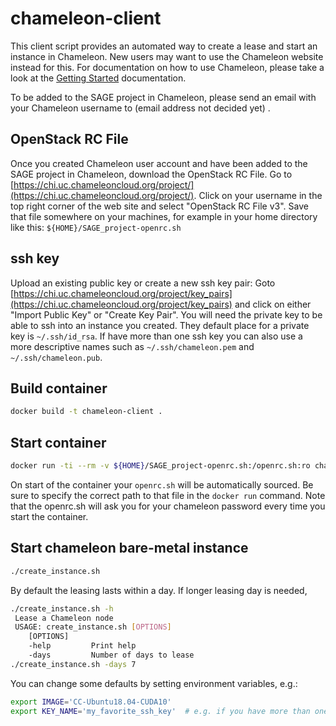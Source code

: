 # chameleon-client


This client script provides an automated way to create a lease and start an instance in Chameleon. New users may want to use the Chameleon website instead for this. For documentation on how to use Chameleon, please take a look at the [Getting Started](https://chameleoncloud.readthedocs.io/en/latest/getting-started/index.html) documentation.

To be added to the SAGE project in Chameleon, please send an email with your Chameleon username to (email address not decided yet) . 



##  OpenStack RC File
Once you created Chameleon user account and have been added to the SAGE project in Chameleon, download the OpenStack RC File. Go to [https://chi.uc.chameleoncloud.org/project/](https://chi.uc.chameleoncloud.org/project/). Click on your username in the top right corner of the web site and select "OpenStack RC File v3". Save that file somewhere on your machines, for example in your home directory like this: `${HOME}/SAGE_project-openrc.sh`

## ssh key
Upload an existing public key or create a new ssh key pair: Goto [https://chi.uc.chameleoncloud.org/project/key_pairs](https://chi.uc.chameleoncloud.org/project/key_pairs) and click on either "Import Public Key" or "Create Key Pair". You will need the private key to be able to ssh into an instance you created. They default place for a private key is `~/.ssh/id_rsa`. If have more than one ssh key you can also use a more descriptive names such as  `~/.ssh/chameleon.pem` and `~/.ssh/chameleon.pub`.


## Build container

```bash
docker build -t chameleon-client .
```

## Start container
```bash
docker run -ti --rm -v ${HOME}/SAGE_project-openrc.sh:/openrc.sh:ro chameleon-client /bin/bash
```

On start of the container your `openrc.sh` will be automatically sourced. Be sure to specify the correct path to that file in the `docker run` command. Note that the openrc.sh will ask you for your chameleon password every time you start the container.

## Start chameleon bare-metal instance

```bash
./create_instance.sh
```

By default the leasing lasts within a day. If longer leasing day is needed,
```bash
./create_instance.sh -h
 Lease a Chameleon node
 USAGE: create_instance.sh [OPTIONS]
    [OPTIONS]
    -help         Print help
    -days         Number of days to lease
./create_instance.sh -days 7
```

You can change some defaults by setting environment variables, e.g.:
```bash
export IMAGE='CC-Ubuntu18.04-CUDA10'
export KEY_NAME='my_favorite_ssh_key'  # e.g. if you have more than one key in Chameleon
```
